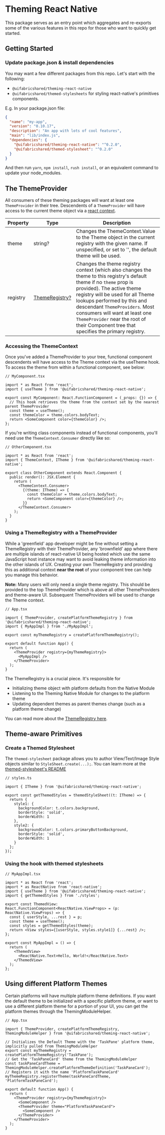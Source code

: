 # Theming React Native

This package serves as an entry point which aggregates and re-exports some of the various features in this repo for those who want to quickly get started.

## Getting Started

### Update package.json & install dependencies

You may want a few different packages from this repo. Let's start with the following:

- `@uifabricshared/theming-react-native`
- `@uifabricshared/themed-stylesheets` for styling react-native's primitives components.

E.g. In your package.json file:

```json
{
  "name": "my-app",
  "version": "0.10.17",
  "description": "An app with lots of cool features",
  "main": "lib/index.js",
  "dependencies": {
    "@uifabricshared/theming-react-native": "^0.2.0",
    "@uifabricshared/themed-stylesheet": "^0.2.0"
  }
}
```

And then run `yarn`, `npm install`, `rush install`, or an equivalent command to update your node_modules.

## The ThemeProvider

All consumers of these theming packages will want at least one `ThemeProvider` in their tree. Descendents of a `ThemeProvider` will have access to the current theme object via a [react context](https://reactjs.org/docs/context.html).

| Property | Type                                          | Description                                                                                                                                                                                                                                                                                                                                                                         |
| -------- | --------------------------------------------- | ----------------------------------------------------------------------------------------------------------------------------------------------------------------------------------------------------------------------------------------------------------------------------------------------------------------------------------------------------------------------------------- |
| theme    | string?                                       | Changes the ThemeContext.Value to the Theme object in the current registry with the given name. If unspecified, or set to '', the default theme will be used.                                                                                                                                                                                                                       |
| registry | [ThemeRegistry?](../theme-registry/README.md) | Changes the theme registry context (which also changes the theme to this registry's default theme if no `theme` prop is provided). The active theme registry will be used for all Theme lookups performed by this and descendant `ThemeProviders`. Most consumers will want at least one `ThemeProvider` near the root of their Component tree that specifies the primary registry. |

### Accessing the ThemeContext

Once you've added a ThemeProvider to your tree, functional component descendents will have access to the Theme context via the useTheme hook. To access the theme from within a functional component, see below:

```tsx
// MyComponent.tsx

import * as React from 'react';
import { useTheme } from '@uifabricshared/theming-react-native';

export const MyComponent: React.FunctionComponent = (_props: {}) => {
  // This hook retrieves the theme from the context set by the nearest parent ThemeProvider
  const theme = useTheme();
  const themeColor = theme.colors.bodyText;
  return <SomeComponent color={themeColor} />;
};
```

If you're writing class components instead of functional components, you'll need use the `ThemeContext.Consumer` directly like so:

```tsx
// OtherComponent.tsx

import * as React from 'react';
import { ThemeContext, ITheme } from '@uifabricshared/theming-react-native';

export class OtherComponent extends React.Component {
  public render(): JSX.Element {
    return (
      <ThemeContext.Consumer>
        {(theme: ITheme) => {
          const themeColor = theme.colors.bodyText;
          return <SomeComponent color={themeColor} />;
        }}
      </ThemeContext.Consumer>
    );
  }
}
```

### Using a ThemeRegistry with a ThemeProvider

While a 'greenfield' app developer might be fine without setting a ThemeRegistry with their ThemeProvider, any 'brownfield' app where there are multiple islands of react-native UI being hosted which use the same JavaScript host instance may want to avoid leaking theme information into the other islands of UX. Creating your own ThemeRegistry and providing this as additional context **near the root** of your component tree can help you manage this behavior.

**Note:** Many users will only need a single theme registry. This should be provided to the top ThemeProvider which is above all other ThemeProviders and theme-aware UI. Subsequent ThemeProviders will be used to change the Theme context.

```tsx
// App.tsx

import { ThemeProvider, createPlatformThemeRegistry } from '@uifabricshared/theming-react-native';
import { MyAppImpl } from './MyAppImpl';

export const myThemeRegistry = createPlatformThemeRegistry();

export default function App() {
  return (
    <ThemeProvider registry={myThemeRegistry}>
      <MyAppImpl />
    </ThemeProvider>
  );
}
```

The ThemeRegistry is a crucial piece. It's responsible for

- Initializing theme object with platform defaults from the Native Module
- Listening to the Theming Native Module for changes to the platform theme
- Updating dependent themes as parent themes change (such as a platform theme change)

You can read more about the [ThemeRegistry here](../theme-registry/README.md).

## Theme-aware Primitives

### Create a Themed Stylesheet

The `themed-stylesheet` package allows you to author View/Text/Image Style objects similar to `StyleSheet.create(...);`. You can learn more at the [themed-stylesheet's README](../themed-stylesheet/README.md)

```tsx
// styles.ts

import { ITheme } from '@uifabricshared/theming-react-native';

export const getThemedStyles = themedStyleSheet((t: ITheme) => {
  return {
    style1: {
      backgroundColor: t.colors.background,
      borderStyle: 'solid',
      borderWidth: 1
    },
    style2: {
      backgroundColor: t.colors.primaryButtonBackground,
      borderStyle: 'solid',
      borderWidth: 1
    }
  };
});
```

### Using the hook with themed stylesheets

```tsx
// MyAppImpl.tsx

import * as React from 'react';
import * as ReactNative from 'react-native';
import { useTheme } from '@uifabricshared/theming-react-native';
import { getThemedStyles } from './styles';

export const ThemedView: React.FunctionComponent<ReactNative.ViewProps> = (p: ReactNative.ViewProps) => {
  const { userStyle, ...rest } = p;
  const theme = useTheme();
  const styles = getThemedStyles(theme);
  return <View styles={[userStyle, styles.style1]} {...rest} />;
};

export const MyAppImpl = () => {
  return (
    <ThemedView>
      <ReactNative.Text>Hello, World!</ReactNative.Text>
    </ThemedView>
  );
};
```

## Using different Platform Themes

Certain platforms will have multiple platform theme definitions. If you want the default theme to be initialized with a specific platform theme, or want to use a different platform theme for a portion of your UI, you can get the platform themes through the ThemingModuleHelper.

```tsx
// App.tsx

import { ThemeProvider, createPlatformThemeRegistry, ThemingModuleHelper } from '@uifabricshared/theming-react-native';

// Initializes the Default Theme with the 'TaskPane' platform theme, implicitly pulled from ThemingModuleHelper
export const myThemeRegistry = createPlatformThemeRegistry('TaskPane');
// Get the 'TaskPaneCard' theme from the ThemingModuleHelper
const taskPaneCardTheme = ThemingModuleHelper.createPlatformThemeDefinition('TaskPaneCard');
// Registers it with the name 'PlatformTaskPaneCard'
myThemeRegistry.registerTheme(taskPaneCardTheme, 'PlatformTaskPaneCard');

export default function App() {
  return (
    <ThemeProvider registry={myThemeRegistry}>
      <SomeComponent />
      <ThemeProvider theme="PlatformTaskPaneCard">
        <SomeComponent />
      </ThemeProvider>
    </ThemeProvider>
  );
}
```
